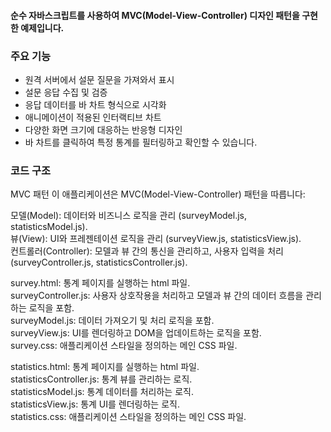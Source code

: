 #### 순수 자바스크립트를 사용하여 MVC(Model-View-Controller) 디자인 패턴을 구현한 예제입니다.

### 주요 기능

- 원격 서버에서 설문 질문을 가져와서 표시
- 설문 응답 수집 및 검증
- 응답 데이터를 바 차트 형식으로 시각화
- 애니메이션이 적용된 인터랙티브 차트
- 다양한 화면 크기에 대응하는 반응형 디자인
- 바 차트를 클릭하여 특정 통계를 필터링하고 확인할 수 있습니다.
  

### 코드 구조
MVC 패턴
이 애플리케이션은 MVC(Model-View-Controller) 패턴을 따릅니다:

모델(Model): 데이터와 비즈니스 로직을 관리 (surveyModel.js, statisticsModel.js).  
뷰(View): UI와 프레젠테이션 로직을 관리 (surveyView.js, statisticsView.js).  
컨트롤러(Controller): 모델과 뷰 간의 통신을 관리하고, 사용자 입력을 처리 (surveyController.js, statisticsController.js).  

survey.html: 통계 페이지를 실행하는 html 파일.  
surveyController.js: 사용자 상호작용을 처리하고 모델과 뷰 간의 데이터 흐름을 관리하는 로직을 포함.  
surveyModel.js: 데이터 가져오기 및 처리 로직을 포함.  
surveyView.js: UI를 렌더링하고 DOM을 업데이트하는 로직을 포함.  
survey.css: 애플리케이션 스타일을 정의하는 메인 CSS 파일.  

statistics.html: 통계 페이지를 실행하는 html 파일.  
statisticsController.js: 통계 뷰를 관리하는 로직.  
statisticsModel.js: 통계 데이터를 처리하는 로직.  
statisticsView.js: 통계 UI를 렌더링하는 로직.  
statistics.css: 애플리케이션 스타일을 정의하는 메인 CSS 파일.
